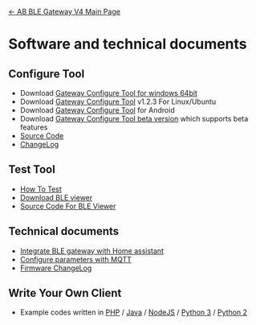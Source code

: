 [← AB BLE Gateway V4 Main Page](AB_BLE_Gateway_V4.md)

# Software and technical documents #

## Configure Tool

- Download [Gateway Configure Tool for windows 64bit][config-tool-link]
- Download [Gateway Configure Tool](https://i1.aprbrother.com/gw-config-tool-1.2.3_amd64.deb.zip) v1.2.3 For Linux/Ubuntu
- Download [Gateway Configure Tool](https://i1.aprbrother.com/apk/gw-config-tool-v1.1.6.apk) for Android
- Download [Gateway Configure Tool beta version][config-tool-beta] which supports beta features
- [Source Code](https://github.com/AprilBrother/gw4-config-tool)
- [ChangeLog](https://github.com/AprilBrother/gw4-config-tool/wiki/ChangeLog)

## Test Tool

- [How To Test](Quick_Start_For_AB_BLE_Gateway_V4.md#How_To_Test)
- [Download BLE viewer](https://i1.aprbrother.com/ble-viewer-setup-1.0.2.zip)
- [Source Code For BLE Viewer](https://github.com/AprilBrother/ble-viewer)

## Technical documents

* [Integrate BLE gateway with Home assistant](gw4/integrate_with_ha.md)
* [Configure parameters with MQTT](gw4/config_with_mqtt.md)
* [Firmware ChangeLog](AB_BLE_Gateway_V4_Firmware_Changes.md)

## Write Your Own Client

* Example codes written in [PHP](https://github.com/AprilBrother/ab-ble-gateway-sdk-php) / [Java](https://github.com/AprilBrother/ab-ble-gateway-sdk/tree/master/gateway-v4/examples/java) / [NodeJS](https://github.com/AprilBrother/ab-ble-gateway-sdk/tree/master/gateway-v4/examples/nodejs) / [Python 3](https://github.com/AprilBrother/ab-ble-gateway-sdk/tree/master/gateway-v4/examples/python3) / [Python 2](https://github.com/AprilBrother/ab-ble-gateway-sdk/tree/master/gateway-v4/examples/python)

[config-tool-link]: https://i1.aprbrother.com/soft/gw4-config-tool-v1.3.23.zip "Gateway Configure Tool"
[config-tool-beta]: https://github.com/AprilBrother/gw4-config-tool/releases "Latest Gateway config tool"

